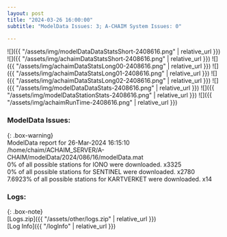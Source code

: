 ```yaml
---
layout: post
title: "2024-03-26 16:00:00"
subtitle: "ModelData Issues: 3; A-CHAIM System Issues: 0"

---
```


![]({{ "/assets/img/modelDataDataStatsShort-2408616.png" | relative_url }})
![]({{ "/assets/img/achaimDataStatsShort-2408616.png" | relative_url }})
![]({{ "/assets/img/achaimDataStatsLong00-2408616.png" | relative_url }})
![]({{ "/assets/img/achaimDataStatsLong01-2408616.png" | relative_url }})
![]({{ "/assets/img/achaimDataStatsLong02-2408616.png" | relative_url }})
![]({{ "/assets/img/modelDataDataStats-2408616.png" | relative_url }})
![]({{ "/assets/img/modelDataStationStats-2408616.png" | relative_url }})
![]({{ "/assets/img/achaimRunTime-2408616.png" | relative_url }})


### ModelData Issues:  
  
{: .box-warning}  
 ModelData report for 26-Mar-2024 16:15:10   
 /home/chaim/ACHAIM_SERVER/A-CHAIM/modelData/2024/086/16/modelData.mat   
 0% of all possible stations for IONO were downloaded. x3325   
 0% of all possible stations for SENTINEL were downloaded. x2780   
 7.6923% of all possible stations for KARTVERKET were downloaded. x14   
  


### Logs:  
  
{: .box-note}  
[Logs.zip]({{ "/assets/other/logs.zip" | relative_url }})  
[Log Info]({{ "/logInfo" | relative_url }})  
